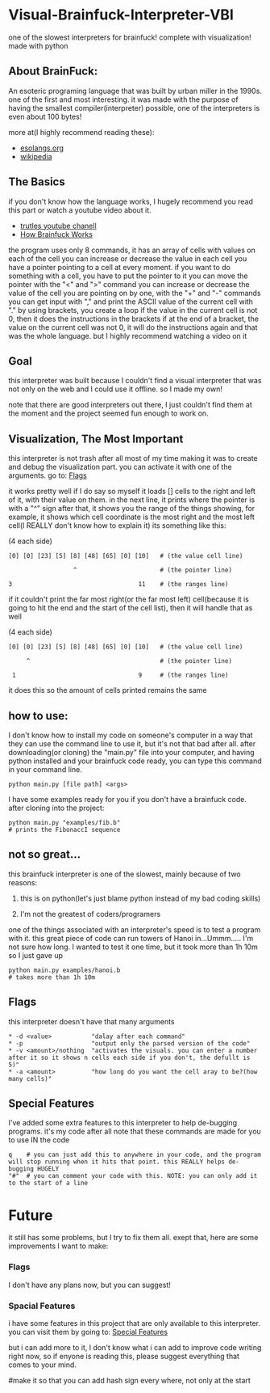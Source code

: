 # Visual-Brainfuck-Interpreter-VBI
one of the slowest interpreters for brainfuck! complete with visualization! made with python

## About BrainFuck:
An esoteric programing language that was built by urban miller in the 1990s. one of the first and most interesting.
it was made with the purpose of having the smallest compiler(interpreter) possible, one of the interpreters is even about 100 bytes!

more at(I highly recommend reading these):
* [esolangs.org](https://esolangs.org/wiki/Brainfuck)
* [wikipedia](https://en.wikipedia.org/wiki/Brainfuck)

## The Basics
if you don't know how the language works, I hugely recommend you read this part or watch a youtube video about it.
* [trutles youtube chanell](https://www.youtube.com/watch?v=dxJpGVaCAyU)
* [How Brainfuck Works](https://www.youtube.com/watch?v=-3C200nCwpk)

the program uses only 8 commands, it has an array of cells with values on each of the cell
you can increase or decrease the value in each cell
you have a pointer pointing to a cell at every moment. if you want to do something with a cell, you have to put the pointer to it
you can move the pointer with the "<" and ">" command 
you can increase or decrease the value of the cell you are pointing on by one, with the "+" and "-" commands
you can get input with "," and print the ASCII value of the current cell with "."
by using brackets, you create a loop
if the value in the current cell is not 0, then it does the instructions in the brackets
if at the end of a bracket, the value on the current cell was not 0, it will do the instructions again
and that was the whole language.
but I highly recommend watching a video on it

## Goal
this interpreter was built because I couldn't find a visual interpreter that was not only on the web and I could use it offline. so I made my own!

note that there are good interpreters out there, I just couldn't find them at the moment and the project seemed fun enough to work on.


## Visualization, The Most Important
this interpreter is not trash after all
most of my time making it was to create and debug the visualization part.
you can activate it with one of the arguments. go to: [Flags](#flags)

it works pretty well if I do say so myself
it loads [<the amount you want>] cells to the right and left of it, with their value on them.
in the next line, it prints where the pointer is with a "^" sign
after that, it shows you the range of the things showing, for example, it shows which cell coordinate is the most right and the most left cell(I REALLY don't know how to explain it)
its something like this:

(4 each side)
  
``` 
[0] [0] [23] [5] [8] [48] [65] [0] [10]   # (the value cell line)

                  ^                       # (the pointer line)

3                                   11    # (the ranges line)
```

 if it couldn't print the far most right(or the far most left) cell(because it is going to hit the end and the start of the cell list), then it will handle that as well

  
(4 each side)

```
[0] [0] [23] [5] [8] [48] [65] [0] [10]   # (the value cell line)

     ^                                    # (the pointer line)
 
 1                                  9     # (the ranges line)
```
  
it does this so the amount of cells printed remains the same
  
  
## how to use:
I don't know how to install my code on someone's computer in a way that they can use the command line to use it, but it's not that bad after all.
after downloading(or cloning) the "main.py" file into your computer, and having python installed and your brainfuck code ready, you can type this command in your command line.

```
python main.py [file path] <args>
```

I have some examples ready for you if you don't have a brainfuck code.
after cloning into the project:
```
python main.py "examples/fib.b"
# prints the FibonaccI sequence
```


## not so great...
this brainfuck interpreter is one of the slowest, mainly because of two reasons:

1) this is on python(let's just blame python instead of my bad coding skills)

2) I'm not the greatest of coders/programers

one of the things associated with an interpreter's speed is to test a program with it.
this great piece of code can run towers of Hanoi in...Ummm..... I'm not sure how long. I wanted to test it one time, but it took more than 1h 10m so I just gave up

```
python main.py examples/hanoi.b
# takes more than 1h 10m
```

## Flags
this interpreter doesn't have that many arguments 

```
* -d <value>           "dalay after each command"
* -p                   "output only the parsed version of the code"
* -v <amount>/nothing  "activates the visuals. you can enter a number after it so it shows n cells each side if you don't, the defullt is 5)"   
* -a <amount>          "how long do you want the cell aray to be?(how many cells)"
```
  
## Special Features
I've added some extra features to this interpreter to help de-bugging programs. it's my code after all
note that these commands are made for you to use IN the code

```
q    # you can just add this to anywhere in your code, and the program will stop running when it hits that point. this REALLY helps de-bugging HUGELY
"#"  # you can comment your code with this. NOTE: you can only add it to the start of a line
```
  
# Future
it still has some problems, but I try to fix them all. exept that, here are some improvements I want to make:
  
  ### Flags
  I don't have any plans now, but you can suggest!
  ### Spacial Features
   i have some features in this project that are only available to this interpreter. you can visit them by going to: [Special Features](#special-features)
   
   but i can add more  to it, I don't know what i can add to improve code writing right now, so if enyone is reading this, please suggest everything that comes to your mind.

  
  
 #make it so that you can add hash sign every where, not only at the start
